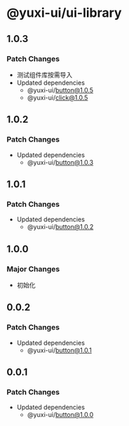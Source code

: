 # @yuxi-ui/ui-library

## 1.0.3

### Patch Changes

- 测试组件库按需导入
- Updated dependencies
  - @yuxi-ui/button@1.0.5
  - @yuxi-ui/click@1.0.5

## 1.0.2

### Patch Changes

- Updated dependencies
  - @yuxi-ui/button@1.0.3

## 1.0.1

### Patch Changes

- Updated dependencies
  - @yuxi-ui/button@1.0.2

## 1.0.0

### Major Changes

- 初始化

## 0.0.2

### Patch Changes

- Updated dependencies
  - @yuxi-ui/button@1.0.1

## 0.0.1

### Patch Changes

- Updated dependencies
  - @yuxi-ui/button@1.0.0
